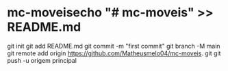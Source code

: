 # mc-moveisecho "# mc-moveis" >> README.md 
  git init 
  git add README.md 
  git commit -m "first commit" 
  git branch -M main 
  git remote add origin https://github.com/Matheusmelo04/mc-moveis. git
   git push -u origem principal
